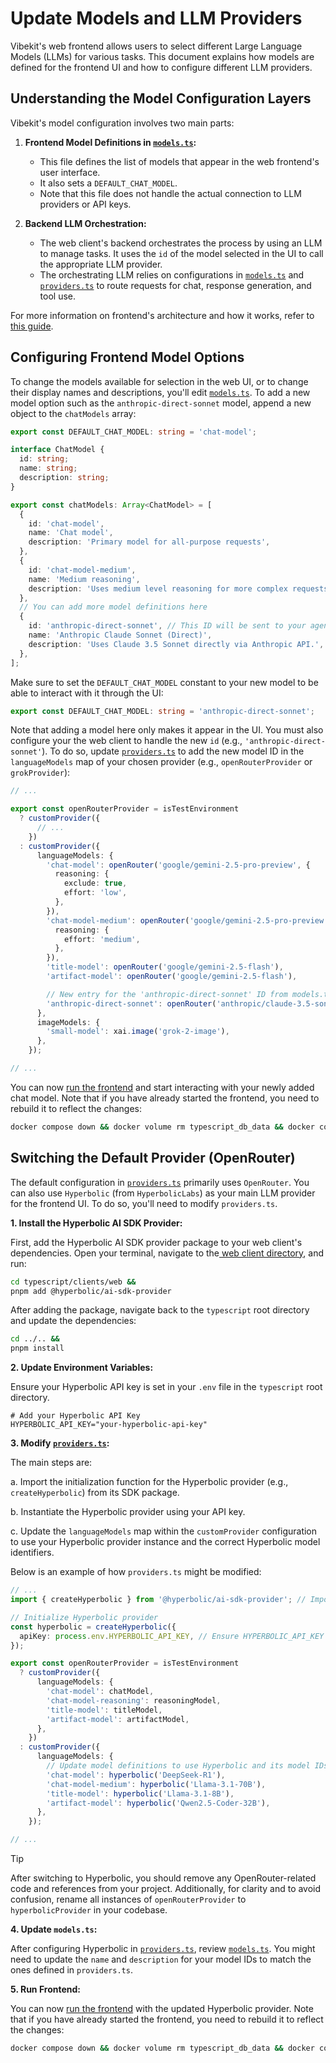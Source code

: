 # Update Models and LLM Providers

Vibekit's web frontend allows users to select different Large Language Models (LLMs) for various tasks. This document explains how models are defined for the frontend UI and how to configure different LLM providers.

## Understanding the Model Configuration Layers

Vibekit's model configuration involves two main parts:

1.  **Frontend Model Definitions in [`models.ts`](https://github.com/EmberAGI/arbitrum-vibekit/blob/main/typescript/clients/web/lib/ai/models.ts):**
    - This file defines the list of models that appear in the web frontend's user interface.
    - It also sets a `DEFAULT_CHAT_MODEL`.
    - Note that this file does not handle the actual connection to LLM providers or API keys.

2.  **Backend LLM Orchestration:**
    - The web client's backend orchestrates the process by using an LLM to manage tasks. It uses the `id` of the model selected in the UI to call the appropriate LLM provider.
    - The orchestrating LLM relies on configurations in [`models.ts`](https://github.com/EmberAGI/arbitrum-vibekit/blob/main/typescript/clients/web/lib/ai/models.ts) and [`providers.ts`](https://github.com/EmberAGI/arbitrum-vibekit/blob/main/typescript/clients/web/lib/ai/providers.ts) to route requests for chat, response generation, and tool use.

For more information on frontend's architecture and how it works, refer to [this guide](https://github.com/EmberAGI/arbitrum-vibekit/blob/main/typescript/clients/web/README.md).

## Configuring Frontend Model Options

To change the models available for selection in the web UI, or to change their display names and descriptions, you'll edit [`models.ts`](https://github.com/EmberAGI/arbitrum-vibekit/blob/main/typescript/clients/web/lib/ai/models.ts). To add a new model option such as the `anthropic-direct-sonnet` model, append a new object to the `chatModels` array:

```ts
export const DEFAULT_CHAT_MODEL: string = 'chat-model';

interface ChatModel {
  id: string;
  name: string;
  description: string;
}

export const chatModels: Array<ChatModel> = [
  {
    id: 'chat-model',
    name: 'Chat model',
    description: 'Primary model for all-purpose requests',
  },
  {
    id: 'chat-model-medium',
    name: 'Medium reasoning',
    description: 'Uses medium level reasoning for more complex requests',
  },
  // You can add more model definitions here
  {
    id: 'anthropic-direct-sonnet', // This ID will be sent to your agent's backend
    name: 'Anthropic Claude Sonnet (Direct)',
    description: 'Uses Claude 3.5 Sonnet directly via Anthropic API.',
  },
];
```

Make sure to set the `DEFAULT_CHAT_MODEL` constant to your new model to be able to interact with it through the UI:

```ts
export const DEFAULT_CHAT_MODEL: string = 'anthropic-direct-sonnet';
```

Note that adding a model here only makes it appear in the UI. You must also configure your the web client to handle the new `id` (e.g., `'anthropic-direct-sonnet'`). To do so, update [`providers.ts`](https://github.com/EmberAGI/arbitrum-vibekit/blob/main/typescript/clients/web/lib/ai/providers.ts) to add the new model ID in the `languageModels` map of your chosen provider (e.g., `openRouterProvider` or `grokProvider`):

```ts
// ...

export const openRouterProvider = isTestEnvironment
  ? customProvider({
      // ...
    })
  : customProvider({
      languageModels: {
        'chat-model': openRouter('google/gemini-2.5-pro-preview', {
          reasoning: {
            exclude: true,
            effort: 'low',
          },
        }),
        'chat-model-medium': openRouter('google/gemini-2.5-pro-preview', {
          reasoning: {
            effort: 'medium',
          },
        }),
        'title-model': openRouter('google/gemini-2.5-flash'),
        'artifact-model': openRouter('google/gemini-2.5-flash'),

        // New entry for the 'anthropic-direct-sonnet' ID from models.ts
        'anthropic-direct-sonnet': openRouter('anthropic/claude-3.5-sonnet'),
      },
      imageModels: {
        'small-model': xai.image('grok-2-image'),
      },
    });

// ...
```

You can now [run the frontend](https://github.com/EmberAGI/arbitrum-vibekit/blob/main/typescript/clients/web/README.md#quickstart) and start interacting with your newly added chat model. Note that if you have already started the frontend, you need to rebuild it to reflect the changes:

```bash
docker compose down && docker volume rm typescript_db_data && docker compose build web --no-cache && docker compose up
```

## Switching the Default Provider (OpenRouter)

The default configuration in [`providers.ts`](https://github.com/EmberAGI/arbitrum-vibekit/blob/main/typescript/clients/web/lib/ai/providers.ts) primarily uses `OpenRouter`. You can also use `Hyperbolic` (from `HyperbolicLabs`) as your main LLM provider for the frontend UI. To do so, you'll need to modify `providers.ts`.

**1. Install the Hyperbolic AI SDK Provider:**

First, add the Hyperbolic AI SDK provider package to your web client's dependencies. Open your terminal, navigate to the[ web client directory](https://github.com/EmberAGI/arbitrum-vibekit/tree/main/typescript/clients/web), and run:

```bash
cd typescript/clients/web &&
pnpm add @hyperbolic/ai-sdk-provider
```

After adding the package, navigate back to the `typescript` root directory and update the dependencies:

```bash
cd ../.. &&
pnpm install
```

**2. Update Environment Variables:**

Ensure your Hyperbolic API key is set in your `.env` file in the `typescript` root directory.

```env
# Add your Hyperbolic API Key
HYPERBOLIC_API_KEY="your-hyperbolic-api-key"
```

**3. Modify [`providers.ts`](https://github.com/EmberAGI/arbitrum-vibekit/blob/main/typescript/clients/web/lib/ai/providers.ts):**

The main steps are:

a. Import the initialization function for the Hyperbolic provider (e.g., `createHyperbolic`) from its SDK package.

b. Instantiate the Hyperbolic provider using your API key.

c. Update the `languageModels` map within the `customProvider` configuration to use your Hyperbolic provider instance and the correct Hyperbolic model identifiers.

Below is an example of how `providers.ts` might be modified:

```typescript
// ...
import { createHyperbolic } from '@hyperbolic/ai-sdk-provider'; // Import Hyperbolic

// Initialize Hyperbolic provider
const hyperbolic = createHyperbolic({
  apiKey: process.env.HYPERBOLIC_API_KEY, // Ensure HYPERBOLIC_API_KEY is set
});

export const openRouterProvider = isTestEnvironment
  ? customProvider({
      languageModels: {
        'chat-model': chatModel,
        'chat-model-reasoning': reasoningModel,
        'title-model': titleModel,
        'artifact-model': artifactModel,
      },
    })
  : customProvider({
      languageModels: {
        // Update model definitions to use Hyperbolic and its model IDs.
        'chat-model': hyperbolic('DeepSeek-R1'),
        'chat-model-medium': hyperbolic('Llama-3.1-70B'),
        'title-model': hyperbolic('Llama-3.1-8B'),
        'artifact-model': hyperbolic('Qwen2.5-Coder-32B'),
      },
    });

// ...
```

> [!TIP]
> After switching to Hyperbolic, you should remove any OpenRouter-related code and references from your project. Additionally, for clarity and to avoid confusion, rename all instances of `openRouterProvider` to `hyperbolicProvider` in your codebase.

**4. Update `models.ts`:**

After configuring Hyperbolic in [`providers.ts`](https://github.com/EmberAGI/arbitrum-vibekit/blob/main/typescript/clients/web/lib/ai/providers.ts), review [`models.ts`](https://github.com/EmberAGI/arbitrum-vibekit/blob/main/typescript/clients/web/lib/ai/models.ts). You might need to update the `name` and `description` for your model IDs to match the ones defined in `providers.ts`.

**5. Run Frontend:**

You can now [run the frontend](https://github.com/EmberAGI/arbitrum-vibekit/blob/main/typescript/clients/web/README.md#quickstart) with the updated Hyperbolic provider. Note that if you have already started the frontend, you need to rebuild it to reflect the changes:

```bash
docker compose down && docker volume rm typescript_db_data && docker compose build web --no-cache && docker compose up
```
